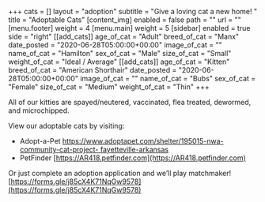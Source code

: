 +++
cats = []
layout = "adoption"
subtitle = "Give a loving cat a new home! "
title = "Adoptable Cats"
[content_img]
enabled = false
path = ""
url = ""
[menu.footer]
weight = 4
[menu.main]
weight = 5
[sidebar]
enabled = true
side = "right"
[[add_cats]]
age_of_cat = "Adult"
breed_of_cat = "Manx"
date_posted = "2020-06-28T05:00:00+00:00"
image_of_cat = ""
name_of_cat = "Hamilton"
sex_of_cat = "Male"
size_of_cat = "Small"
weight_of_cat = "Ideal / Average"
[[add_cats]]
age_of_cat = "Kitten"
breed_of_cat = "American Shorthair"
date_posted = "2020-06-28T05:00:00+00:00"
image_of_cat = ""
name_of_cat = "Bubs"
sex_of_cat = "Female"
size_of_cat = "Medium"
weight_of_cat = "Thin"
+++

All of our kitties are spayed/neutered, vaccinated, flea treated, dewormed, and microchipped.

View our adoptable cats by visiting:  
+ Adopt-a-Pet [https://www.adoptapet.com/shelter/195015-nwa-community-cat-project-
fayetteville-arkansas](https://www.adoptapet.com/shelter/195015-nwa-community-cat-project-fayetteville-arkansas)
+ PetFinder [https://AR418.petfinder.com](https://AR418.petfinder.com)

Or just complete an adoption application and we’ll play matchmaker!
[https://forms.gle/j85cX4K71NqGw9578](https://forms.gle/j85cX4K71NqGw9578)